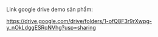Link google drive demo sản phẩm:

https://drive.google.com/drive/folders/1-ofQ8F3r9rXwpg-y_nOkLdggESRqNVhg?usp=sharing
